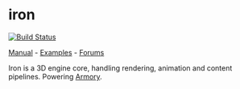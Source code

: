 iron
==============

[![Build Status](https://travis-ci.org/armory3d/iron.svg?branch=master)](https://travis-ci.org/armory3d/iron)

[Manual](http://armory3d.org/iron/) - [Examples](https://github.com/armory3d/iron_examples) - [Forums](http://forums.armory3d.org)

Iron is a 3D engine core, handling rendering, animation and content pipelines. Powering [Armory](https://github.com/armory3d).
